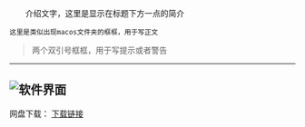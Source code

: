 [cloud:nanami]: # '封面图连接'
　　介绍文字，这里是显示在标题下方一点的简介

	这里是类似出现macos文件夹的框框，用于写正文


> 两个双引号框框，用于写提示或者警告

----------
![软件界面][tu]
----------

网盘下载：         [下载链接](url "点下去nya~")




[tu]:base64地址
